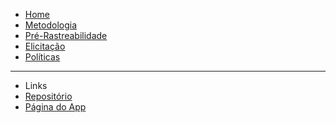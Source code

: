 <!-- docs/_sidebar.md -->

* [Home](/)
* [Metodologia]()
* [Pré-Rastreabilidade]()
* [Elicitação]()
* [Políticas](/docs/policy/policy)

---

* Links
* [Repositório](https://github.com/Requisitos-de-Software/2019.2-Wire)
* [Página do App](https://miaajuda.netlify.app/)
